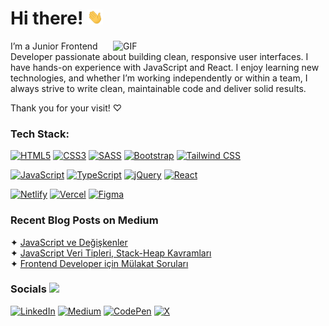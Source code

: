 <h1> Hi there! <img src="https://raw.githubusercontent.com/ABSphreak/ABSphreak/master/gifs/Hi.gif" width="25px"></h1>

<img align="right" src="https://github.com/user-attachments/assets/38a1759f-68fc-4d89-8670-192adf92dbec" alt="GIF" width="340"/>

<div>I’m a Junior Frontend Developer passionate about building clean, responsive user interfaces. I have hands-on experience with JavaScript and React. I enjoy learning new technologies, and whether I’m working independently or within a team, I always strive to write clean, maintainable code and deliver solid results.
    <p> Thank you for your visit! ♡ </p>
</div>

### Tech Stack:
[![HTML5](https://img.shields.io/badge/-HTML5-827a67?style=flat&logo=html5&logoColor=white)](https://www.w3schools.com/html/html_intro.asp)
[![CSS3](https://img.shields.io/badge/-CSS3-827a67?style=flat&logo=css3&logoColor=white)](https://developer.mozilla.org/en-US/docs/Web/CSS)
[![SASS](https://img.shields.io/badge/-SASS-827a67?style=flat&logo=sass&logoColor=white)](https://sass-lang.com/)
[![Bootstrap](https://img.shields.io/badge/-Bootstrap-827a67?style=flat&logo=bootstrap&logoColor=white)](https://getbootstrap.com/)
[![Tailwind CSS](https://img.shields.io/badge/-Tailwind%20CSS-827a67?style=flat&logo=tailwindcss&logoColor=white)](https://tailwindcss.com/)

[![JavaScript](https://img.shields.io/badge/-JavaScript-827a67?style=flat&logo=javascript&logoColor=white)](https://javascript.info/)
[![TypeScript](https://img.shields.io/badge/-TypeScript-827a67?style=flat&logo=typescript&logoColor=white)](https://www.typescriptlang.org/)
[![jQuery](https://img.shields.io/badge/-jQuery-827a67?style=flat&logo=jquery&logoColor=white)](https://jquery.com/)
[![React](https://img.shields.io/badge/-React-827a67?style=flat&logo=react&logoColor=white)](https://react.dev/)

[![Netlify](https://img.shields.io/badge/-Netlify-827a67?style=flat&logo=netlify&logoColor=white)](https://www.netlify.com/)
[![Vercel](https://img.shields.io/badge/-Vercel-827a67?style=flat&logo=vercel&logoColor=white)](https://vercel.com/)
[![Figma](https://img.shields.io/badge/-Figma-827a67?style=flat&logo=figma&logoColor=white)](https://www.figma.com/)

### Recent Blog Posts on Medium
✦ [JavaScript ve Değişkenler](https://medium.com/@rukenerpolat/javascript-ve-de%C4%9Fi%C5%9Fkenler-313621b5842b)  
✦ [JavaScript Veri Tipleri, Stack-Heap Kavramları](https://medium.com/@rukenerpolat/javascript-veri-tipleri-stack-heap-kavramlar%C4%B1-1e2836430a09)  
✦ [Frontend Developer için Mülakat Soruları](https://medium.com/@rukenerpolat/frontend-developer-i%C3%A7in-m%C3%BClakat-sorular%C4%B1-9cfb0d41c87c)  

### Socials <img src="https://media.giphy.com/media/mGcNjsfWAjY5AEZNw6/giphy.gif" width="50">
[![LinkedIn](https://img.shields.io/badge/-LinkedIn-827a67?style=flat&logo=linkedin&logoColor=white)](https://linkedin.com/in/rukenerpolat)
[![Medium](https://img.shields.io/badge/-Medium-827a67?style=flat&logo=medium&logoColor=white)](https://medium.com/@rukenerpolat)
[![CodePen](https://img.shields.io/badge/-CodePen-827a67?style=flat&logo=codepen&logoColor=white)](https://codepen.io/rukenn)
[![X](https://img.shields.io/badge/-X-827a67?style=flat&logo=x&logoColor=white)](https://x.com/rukenerpolat)
